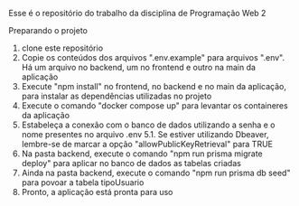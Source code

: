 Esse é o repositório do trabalho da disciplina de Programação Web 2

Preparando o projeto

1. clone este repositório
2. Copie os conteúdos dos arquivos ".env.example" para arquivos ".env". Há um arquivo no backend, um no frontend e outro na main da aplicação
3. Execute "npm install" no frontend, no backend e no main da aplicação, para instalar as dependências utilizadas no projeto
4. Execute o comando "docker compose up" para levantar os containeres da aplicação
5. Estabeleça a conexão com o banco de dados utilizando a senha e o nome presentes no arquivo .env
   5.1. Se estiver utilizando Dbeaver, lembre-se de marcar a opção "allowPublicKeyRetrieval" para TRUE
6. Na pasta backend, execute o comando "npm run prisma migrate deploy" para aplicar no banco de dados as tabelas criadas
7. Ainda na pasta backend, execute o comando "npm run prisma db seed" para povoar a tabela tipoUsuario
8. Pronto, a aplicação está pronta para uso
   
